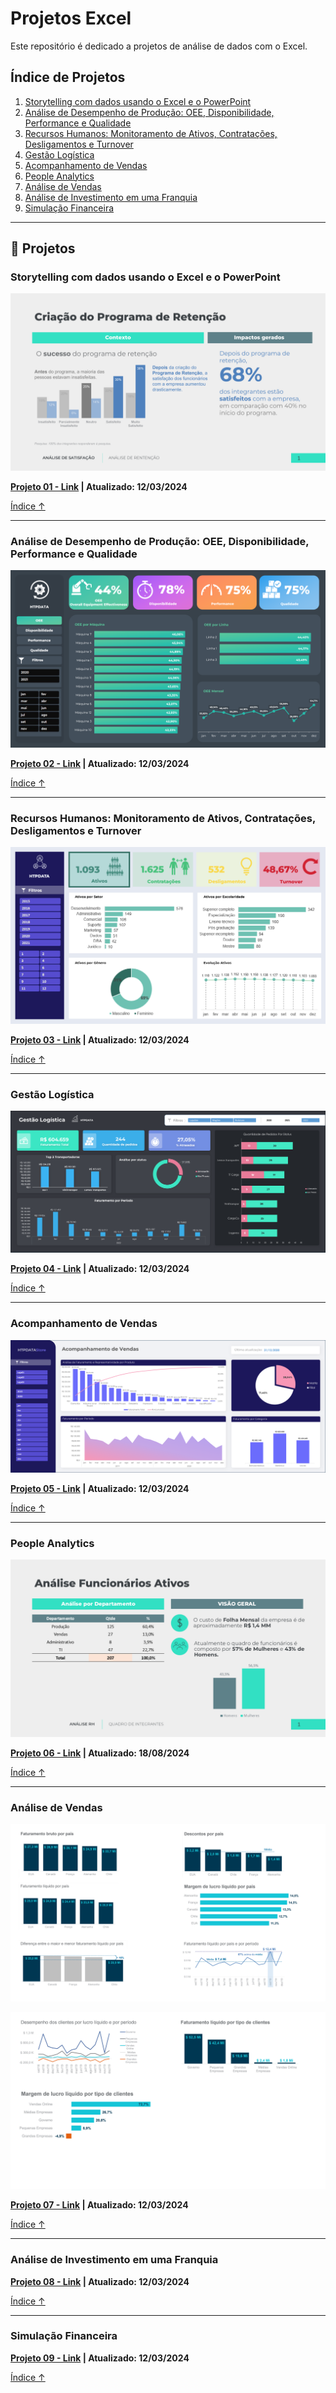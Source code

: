 # Projetos Excel

Este repositório é dedicado a projetos de análise de dados com o Excel.

## Índice de Projetos<a name="indice"></a>

1. [Storytelling com dados usando o Excel e o PowerPoint](#projeto-01)
2. [Análise de Desempenho de Produção: OEE, Disponibilidade, Performance e Qualidade](#projeto-02)
3. [Recursos Humanos: Monitoramento de Ativos, Contratações, Desligamentos e Turnover](#projeto-03)
4. [Gestão Logística](#projeto-04)
5. [Acompanhamento de Vendas](#projeto-05)
6. [People Analytics](#projeto-06)
7. [Análise de Vendas](#projeto-07)
8. [Análise de Investimento em uma Franquia](#projeto-08)
9. [Simulação Financeira](#projeto-09)



---

## 🚀 Projetos

### Storytelling com dados usando o Excel e o PowerPoint<a name="projeto-01"></a>

![storytelling](images/storytelling1.png)

**[Projeto 01 - Link](https://github.com/marcelomduarte/storytelling_data_excel_powerpoint) | Atualizado: 12/03/2024**

[Índice ↑](#indice)

---

### Análise de Desempenho de Produção: OEE, Disponibilidade, Performance e Qualidade<a name="projeto-02"></a>

![Análise de Desempenho de Produção](images/oee.png)

**[Projeto 02 - Link](https://github.com/marcelomduarte/producao_industrial_oee_excel) | Atualizado: 12/03/2024**

[Índice ↑](#indice)

---

### Recursos Humanos: Monitoramento de Ativos, Contratações, Desligamentos e Turnover<a name="projeto-03"></a>

![Recursos Humanos](images/1_ativo.png)

**[Projeto 03 - Link](https://github.com/marcelomduarte/rh_indicadores_excel) | Atualizado: 12/03/2024**

[Índice ↑](#indice)

---

### Gestão Logística<a name="projeto-04"></a>

![Gestão Logística](images/gestao_logistica.png)

**[Projeto 04 - Link](https://github.com/marcelomduarte/gestao_logistica_excel) | Atualizado: 12/03/2024**

[Índice ↑](#indice)

---

### Acompanhamento de Vendas<a name="projeto-05"></a>

![Acompanhamento de Vendas](images/gestao_vendas.png)

**[Projeto 05 - Link](https://github.com/marcelomduarte/acompanhamento_de_vendas_excel) | Atualizado: 12/03/2024**

[Índice ↑](#indice)

---

### People Analytics<a name="projeto-06"></a>

![people_analytics](images/people_analytics.png)

**[Projeto 06 - Link](https://github.com/marcelomduarte/people_analytics_excel) | Atualizado: 18/08/2024**

[Índice ↑](#indice)

---

### Análise de Vendas<a name="projeto-07"></a>

![Análise de Vendas](images/pais.png)

![Análise de Vendas](images/clientes.png)

**[Projeto 07 - Link](https://github.com/marcelomduarte/analise_de_vendas_excel_power_bi) | Atualizado: 12/03/2024**

[Índice ↑](#indice)

---

### Análise de Investimento em uma Franquia<a name="projeto-08"></a>

**[Projeto 08 - Link](https://github.com/marcelomduarte/analise_de_investimento_excel) | Atualizado: 12/03/2024**

[Índice ↑](#indice)

---

### Simulação Financeira<a name="projeto-09"></a>

**[Projeto 09 - Link](https://github.com/marcelomduarte/simulacao_financeira_excel) | Atualizado: 12/03/2024**

[Índice ↑](#indice)


